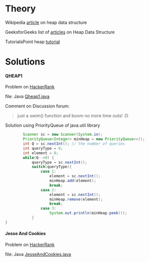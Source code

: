# Theory

Wikipedia [article](https://en.wikipedia.org/wiki/Heap_(data_structure)) on heap data structure

GeeksforGeeks list of [articles](https://www.geeksforgeeks.org/heap-data-structure/) on Heap Data Structure

TutorialsPoint heap [tutorial](https://www.tutorialspoint.com/data_structures_algorithms/heap_data_structure.htm)

# Solutions

#### QHEAP1

Problem on [HackerRank](https://www.hackerrank.com/challenges/qheap1/problem)

file: Java [Qheap1.java](Qheap1.java)

Comment on Discussion forum:
> just a swim() function and boom no more time outs! :D

Solution using PriorityQueue of java.util library

```java
        Scanner sc = new Scanner(System.in);
        PriorityQueue<Integer> minHeap = new PriorityQueue<>();
        int Q = sc.nextInt(); // the number of queries
        int queryType = 0;
        int element = 0;
        while(Q-->0) {
            queryType = sc.nextInt();
            switch(queryType){
                case 1:
                    element = sc.nextInt();
                    minHeap.add(element);
                    break;
                case 2:
                    element = sc.nextInt();
                    minHeap.remove(element);
                    break;
                case 3:
                    System.out.println(minHeap.peek());
            }
}
```

#### Jesse And Cookies

Problem on [HackerRank](https://www.hackerrank.com/challenges/jesse-and-cookies/problem)

file: Java [JesseAndCookies.java](JesseAndCookies.java)